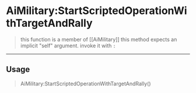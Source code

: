 # AiMilitary:StartScriptedOperationWithTargetAndRally
> this function is a member of [[AiMilitary]]
> this method expects an implicit "self" argument. invoke it with `:`
-----
## Usage
> AiMilitary:StartScriptedOperationWithTargetAndRally()
